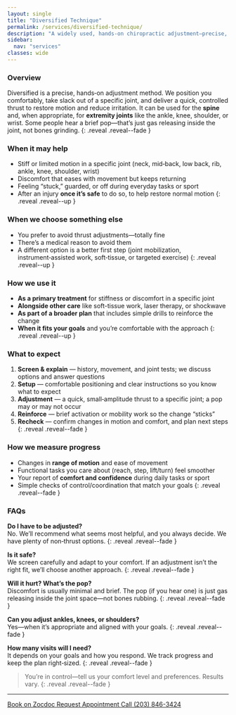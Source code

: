 ```yaml
---
layout: single
title: "Diversified Technique"
permalink: /services/diversified-technique/
description: "A widely used, hands‑on chiropractic adjustment—precise, quick, and tailored to your comfort for spine or extremity joints."
sidebar:
  nav: "services"
classes: wide
---
```


### Overview
Diversified is a precise, hands‑on adjustment method. We position you comfortably, take slack out of a specific joint, and deliver a quick, controlled thrust to restore motion and reduce irritation. It can be used for the **spine** and, when appropriate, for **extremity joints** like the ankle, knee, shoulder, or wrist. Some people hear a brief pop—that’s just gas releasing inside the joint, not bones grinding.
{: .reveal .reveal--fade }

### When it may help
- Stiff or limited motion in a specific joint (neck, mid‑back, low back, rib, ankle, knee, shoulder, wrist)
- Discomfort that eases with movement but keeps returning
- Feeling “stuck,” guarded, or off during everyday tasks or sport
- After an injury **once it’s safe** to do so, to help restore normal motion
{: .reveal .reveal--up }

### When we choose something else
- You prefer to avoid thrust adjustments—totally fine
- There’s a medical reason to avoid them
- A different option is a better first step (joint mobilization, instrument‑assisted work, soft‑tissue, or targeted exercise)
{: .reveal .reveal--up }

### How we use it
- **As a primary treatment** for stiffness or discomfort in a specific joint
- **Alongside other care** like soft-tissue work, laser therapy, or shockwave
- **As part of a broader plan** that includes simple drills to reinforce the change
- **When it fits your goals** and you’re comfortable with the approach
{: .reveal .reveal--up }

### What to expect
1. **Screen & explain** — history, movement, and joint tests; we discuss options and answer questions  
2. **Setup** — comfortable positioning and clear instructions so you know what to expect  
3. **Adjustment** — a quick, small‑amplitude thrust to a specific joint; a pop may or may not occur  
4. **Reinforce** — brief activation or mobility work so the change “sticks”  
5. **Recheck** — confirm changes in motion and comfort, and plan next steps  
{: .reveal .reveal--fade }

### How we measure progress
- Changes in **range of motion** and ease of movement
- Functional tasks you care about (reach, step, lift/turn) feel smoother
- Your report of **comfort and confidence** during daily tasks or sport
- Simple checks of control/coordination that match your goals
{: .reveal .reveal--fade }

### FAQs
  **Do I have to be adjusted?**  
  No. We’ll recommend what seems most helpful, and you always decide. We have plenty of non‑thrust options.
  {: .reveal .reveal--fade }

  **Is it safe?**  
  We screen carefully and adapt to your comfort. If an adjustment isn’t the right fit, we’ll choose another approach.
  {: .reveal .reveal--fade }

  **Will it hurt? What’s the pop?**  
  Discomfort is usually minimal and brief. The pop (if you hear one) is just gas releasing inside the joint space—not bones rubbing.
  {: .reveal .reveal--fade }

  **Can you adjust ankles, knees, or shoulders?**  
  Yes—when it’s appropriate and aligned with your goals.
  {: .reveal .reveal--fade }

  **How many visits will I need?**  
  It depends on your goals and how you respond. We track progress and keep the plan right‑sized.
  {: .reveal .reveal--fade }

> You’re in control—tell us your comfort level and preferences. Results vary.
{: .reveal .reveal--fade }

---

<div class="contact-actions reveal reveal--up">
  <a href="https://www.zocdoc.com/practice/cranbury-chiropractic-center-43835" class="btn">
    <span class="btn-label">Book on Zocdoc</span>
  </a>
  <a href="{{ '/contact/' | relative_url }}" class="btn">
    <span class="btn-label">Request Appointment</span>
  </a>
  <a href="tel:+12038463424" class="btn">
    <span class="btn-label">Call (203) 846-3424</span>
  </a>
</div>
